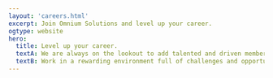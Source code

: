 ```yaml
---
layout: 'careers.html'
excerpt: Join Omnium Solutions and level up your career.
ogtype: website
hero:
  title: Level up your career.
  textA: We are always on the lookout to add talented and driven members to join our teams.
  textB: Work in a rewarding environment full of challenges and opportuinity for growth.
---
```

